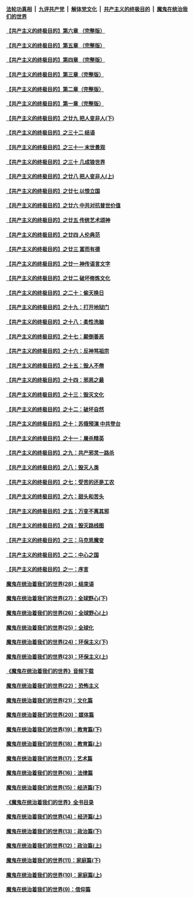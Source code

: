 ####  [法轮功真相](../../../../basic/blob/master/README.md?t=07101302) &nbsp;|&nbsp; [九评共产党](../../../../9ping.md/blob/master/README.md?t=07101302) &nbsp;|&nbsp; [解体党文化](../../../../jtdwh.md/blob/master/README.md?t=07101302)  &nbsp;|&nbsp; [共产主义的终极目的](../../../../gczydzjmd.md/blob/master/README.md?t=07101302) &nbsp;|&nbsp; [魔鬼在统治我们的世界](../../../../mgztzwmdsj.md/blob/master/README.md?t=07101302) 

#### [【共产主义的终极目的】第六章 （完整版）](../pages/nsc422/n11428913.md?t=07101302) 

#### [【共产主义的终极目的】第五章 （完整版）](../pages/nsc422/n11428912.md?t=07101302) 

#### [【共产主义的终极目的】第四章 （完整版）](../pages/nsc422/n11428907.md?t=07101302) 

#### [【共产主义的终极目的】第三章（完整版）](../pages/nsc422/n11428848.md?t=07101302) 

#### [【共产主义的终极目的】第二章（完整版）](../pages/nsc422/n11428831.md?t=07101302) 

#### [【共产主义的终极目的】第一章（完整版）](../pages/nsc422/n11417651.md?t=07101302) 

#### [【共产主义的终极目的】之廿九 把人变非人(下)](../pages/nsc422/n11344140.md?t=07101302) 

#### [【共产主义的终极目的】之三十二 结语](../pages/nsc422/n11360535.md?t=07101302) 

#### [【共产主义的终极目的】之三十一 末世景观](../pages/nsc422/n11351129.md?t=07101302) 

#### [【共产主义的终极目的】之三十 几成狼世界](../pages/nsc422/n11348280.md?t=07101302) 

#### [【共产主义的终极目的】之廿八 把人变非人(上)](../pages/nsc422/n11340492.md?t=07101302) 

#### [【共产主义的终极目的】之廿七 以恨立国](../pages/nsc422/n11336944.md?t=07101302) 

#### [【共产主义的终极目的】之廿六 中共对抗普世价值](../pages/nsc422/n11324785.md?t=07101302) 

#### [【共产主义的终极目的】之廿五 传统艺术颂神](../pages/nsc422/n11296396.md?t=07101302) 

#### [【共产主义的终极目的】之廿四 人伦典范](../pages/nsc422/n11296397.md?t=07101302) 

#### [【共产主义的终极目的】之廿三 富而有德](../pages/nsc422/n11283598.md?t=07101302) 

#### [【共产主义的终极目的】之廿一 神传语言文字](../pages/nsc422/n11263265.md?t=07101302) 

#### [【共产主义的终极目的】之廿二 破坏修炼文化](../pages/nsc422/n11245728.md?t=07101302) 

#### [【共产主义的终极目的】之二十：偷天换日](../pages/nsc422/n11238846.md?t=07101302) 

#### [【共产主义的终极目的】之十九：打开地狱门](../pages/nsc422/n11206376.md?t=07101302) 

#### [【共产主义的终极目的】之十八：柔性洗脑](../pages/nsc422/n11199994.md?t=07101302) 

#### [【共产主义的终极目的】之十七：颠倒善恶](../pages/nsc422/n11179782.md?t=07101302) 

#### [【共产主义的终极目的】之十六：反神骂祖宗](../pages/nsc422/n11166798.md?t=07101302) 

#### [【共产主义的终极目的】之十五：毁人不倦](../pages/nsc422/n11166792.md?t=07101302) 

#### [【共产主义的终极目的】之十四：邪恶之最](../pages/nsc422/n11150249.md?t=07101302) 

#### [【共产主义的终极目的】之十三：毁灭文化](../pages/nsc422/n11135227.md?t=07101302) 

#### [【共产主义的终极目的】之十二：破坏自然](../pages/nsc422/n11135214.md?t=07101302) 

#### [【共产主义的终极目的】之十：苏俄预演 中共登台](../pages/nsc422/n11118424.md?t=07101302) 

#### [【共产主义的终极目的】之十一：屠杀精英](../pages/nsc422/n11118442.md?t=07101302) 

#### [【共产主义的终极目的】之九：共产邪灵一路杀](../pages/nsc422/n11114139.md?t=07101302) 

#### [【共产主义的终极目的】之八：毁灭人类](../pages/nsc422/n11108503.md?t=07101302) 

#### [【共产主义的终极目的】之七：受苦的还是工农](../pages/nsc422/n11101809.md?t=07101302) 

#### [【共产主义的终极目的】之六：甜头和苦头](../pages/nsc422/n11096971.md?t=07101302) 

#### [【共产主义的终极目的】之五：万变不离其邪](../pages/nsc422/n11091285.md?t=07101302) 

#### [【共产主义的终极目的】之四：毁灭路线图](../pages/nsc422/n11086284.md?t=07101302) 

#### [【共产主义的终极目的】之三：马克思魔变](../pages/nsc422/n11061941.md?t=07101302) 

#### [【共产主义的终极目的】之二：中心之国](../pages/nsc422/n11047728.md?t=07101302) 

#### [【共产主义的终极目的】之一：序言](../pages/nsc422/n11086077.md?t=07101302) 

#### [魔鬼在统治着我们的世界(28)：结束语](../pages/nsc422/n10936246.md?t=07101302) 

#### [魔鬼在统治着我们的世界(27)：全球野心(下)](../pages/nsc422/n10928319.md?t=07101302) 

#### [魔鬼在统治着我们的世界(26)：全球野心(上)](../pages/nsc422/n10900318.md?t=07101302) 

#### [魔鬼在统治着我们的世界(25)：全球化](../pages/nsc422/n10788205.md?t=07101302) 

#### [魔鬼在统治着我们的世界(24)：环保主义(下)](../pages/nsc422/n10695307.md?t=07101302) 

#### [魔鬼在统治着我们的世界(23)：环保主义(上)](../pages/nsc422/n10688613.md?t=07101302) 

#### [《魔鬼在统治着我们的世界》音频下载](../pages/nsc422/n10635553.md?t=07101302) 

#### [魔鬼在统治着我们的世界(22)：恐怖主义](../pages/nsc422/n10614727.md?t=07101302) 

#### [魔鬼在统治着我们的世界(21)：文化篇](../pages/nsc422/n10597706.md?t=07101302) 

#### [魔鬼在统治着我们的世界(20)：媒体篇](../pages/nsc422/n10586579.md?t=07101302) 

#### [魔鬼在统治着我们的世界(19)：教育篇(下)](../pages/nsc422/n10564808.md?t=07101302) 

#### [魔鬼在统治着我们的世界(18)：教育篇(上)](../pages/nsc422/n10526970.md?t=07101302) 

#### [魔鬼在统治着我们的世界(17)：艺术篇](../pages/nsc422/n10499093.md?t=07101302) 

#### [魔鬼在统治着我们的世界(16)：法律篇](../pages/nsc422/n10485969.md?t=07101302) 

#### [魔鬼在统治着我们的世界(15)：经济篇(下)](../pages/nsc422/n10469975.md?t=07101302) 

#### [《魔鬼在统治着我们的世界》全书目录](../pages/nsc422/n10464261.md?t=07101302) 

#### [魔鬼在统治着我们的世界(14)：经济篇(上)](../pages/nsc422/n10457370.md?t=07101302) 

#### [魔鬼在统治着我们的世界(13)：政治篇(下)](../pages/nsc422/n10448270.md?t=07101302) 

#### [魔鬼在统治着我们的世界(12)：政治篇(上)](../pages/nsc422/n10444576.md?t=07101302) 

#### [魔鬼在统治着我们的世界(11)：家庭篇(下)](../pages/nsc422/n10440961.md?t=07101302) 

#### [魔鬼在统治着我们的世界(10)：家庭篇(上)](../pages/nsc422/n10435448.md?t=07101302) 

#### [魔鬼在统治着我们的世界(9)：信仰篇](../pages/nsc422/n10432159.md?t=07101302) 

